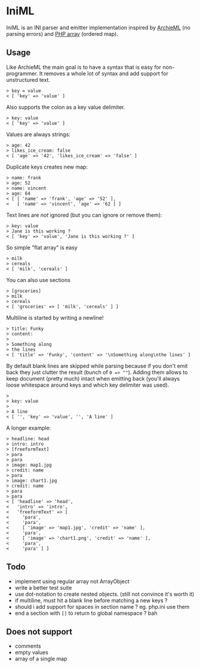 
# IniML

IniML is an INI parser and emitter implementation inspired
by [ArchieML](http://archieml.org) (no parsing errors)
and [PHP array](http://php.net/array) (ordered map).

## Usage

Like ArchieML the main goal is to have a syntax that is easy for non-programmer.
It removes a whole lot of syntax and add support for unstructured text.

    > key = value
    < [ 'key' => 'value' ]

Also supports the colon as a key value delimiter.

    > key: value
    < [ 'key' => 'value' ]

Values are always strings:

    > age: 42
    > likes_ice_cream: false
    < [ 'age' => '42', 'likes_ice_cream' => 'false' ]

Duplicate keys creates new map:

    > name: frank
    > age: 52
    > name: vincent
    > age: 64
    < [ [ 'name' => 'frank', 'age' => '52' ],
    <   [ 'name' => 'vincent', 'age' => '62 ] ]

Text lines are *not* ignored (but you can ignore or remove them):

    > key: value
    > Jane is this working ?
    < [ 'key' => 'value', 'Jane is this working ?' ]

So simple "flat array" is easy

    > milk
    > cereals
    < [ 'milk', 'cereals' ]

You can also use sections

    > [groceries]
    > milk
    > cereals
    < [ 'groceries' => [ 'milk', 'cereals' ] ]

Multiline is started by writing a newline!

    > title: Funky
    > content:
    >
    > Something along
    > the lines
    < [ 'title' => 'Funky', 'content' => '\nSomething along\nthe lines' ]

By default blank lines are skipped while parsing because if you don't emit back
they just clutter the result (bunch of `0 => ""`). Adding them allows to keep
document (pretty much) intact when emitting back (you'll always loose whitespace
around keys and which key delimiter was used).

    >
    > key: value
    >
    > A line
    < [ '', 'key' => 'value', '', 'A line' ]

A longer example:

    > headline: head
    > intro: intro
    > [freeformText]
    > para
    > para
    > image: map1.jpg
    > credit: name
    > para
    > image: chart1.jpg
    > credit: name
    > para
    > para
    < [ 'headline' => 'head',
    <   'intro' => 'intro',
    <   'freeformText' => [
    <     'para',
    <     'para',
    <     [ 'image' => 'map1.jpg', 'credit' => 'name' ],
    <     'para',
    <     [ 'image' => 'chart1.png', 'credit' => 'name' ],
    <     'para',
    <     'para' ] ]

## Todo

* implement using regular array not ArrayObject
* write a better test suite
* use dot-notation to create nested objects. (still not convince it's worth it)
* if multiline, must hit a blank line before matching a new keys ?
* should i add support for spaces in section name ? eg. php.ini use them
* end a section with `[]` to return to global namespace ? bah

## Does not support

* comments
* empty values
* array of a single map


